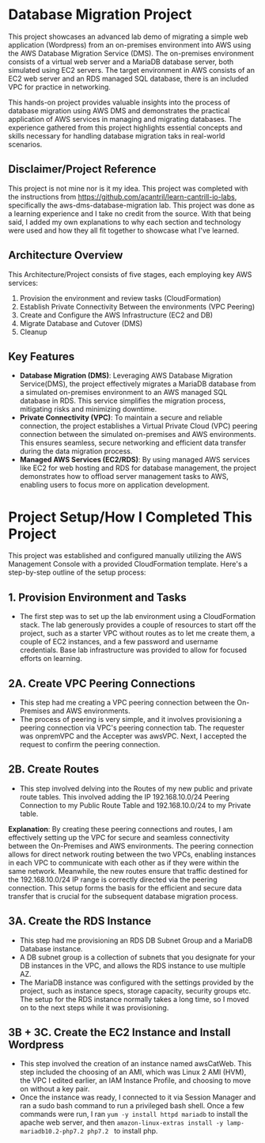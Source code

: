 # Database Migration Project
This project showcases an advanced lab demo of migrating a simple web application (Wordpress) from an on-premises environment into AWS using the AWS Database Migration Service (DMS). The on-premises environment consists of a virtual web server and a MariaDB database server, both simulated using EC2 servers. The target environment in AWS consists of an EC2 web server and an RDS managed SQL database, there is an included VPC for practice in networking. 

This hands-on project provides valuable insights into the process of database migration using AWS DMS and demonstrates the practical application of AWS services in managing and migrating databases. The experience gathered from this project highlights essential concepts and skills necessary for handling database migration taks in real-world scenarios.
## Disclaimer/Project Reference
This project is not mine nor is it my idea. This project was completed with the instructions from https://github.com/acantril/learn-cantrill-io-labs, specifically the aws-dms-database-migration lab. This project was done as a learning experience and I take no credit from the source. With that being said, I added my own explanations to why each section and technology were used and how they all fit together to showcase what I've learned.

## Architecture Overview


This Architecture/Project consists of five stages, each employing key AWS services:

1. Provision the environment and review tasks (CloudFormation)
2. Establish Private Connectivity Between the environments (VPC Peering)
3. Create and Configure the AWS Infrastructure (EC2 and DB)
4. Migrate Database and Cutover (DMS)
5. Cleanup

## Key Features
- **Database Migration (DMS)**: Leveraging AWS Database Migration Service(DMS), the project effectively migrates a MariaDB database from a simulated on-premises environment to an AWS managed SQL database in RDS. This service simplifies the migration process, mitigating risks and minimizing downtime.
- **Private Connectivity (VPC)**: To maintain a secure and reliable connection, the project establishes a Virtual Private Cloud (VPC) peering connection between the simulated on-premises and AWS environments. This ensures seamless, secure networking and efficient data transfer during the data migration process.
- **Managed AWS Services (EC2/RDS)**: By using managed AWS services like EC2 for web hosting and RDS for database management, the project demonstrates how to offload server management tasks to AWS, enabling users to focus more on application development.


# Project Setup/How I Completed This Project
 This project was established and configured manually utilizing the AWS Management Console with a provided CloudFormation template. Here's a step-by-step outline of the setup process:
 
 ## 1. Provision Environment and Tasks
  - The first step was to set up the lab environment using a CloudFormation stack. The lab generously provides a couple of resources to start off the project, such as a starter VPC without routes as to let me create them, a couple of EC2 instances, and a few password and username credentials. Base lab infrastructure was provided to allow for focused efforts on learning.

 ## 2A. Create VPC Peering Connections
  - This step had me creating a VPC peering connection between the On-Premises and AWS environments. 
  - The process of peering is very simple, and it involves provisioning a peering connection via VPC's peering connection tab. The requester was onpremVPC and the Accepter was awsVPC. Next, I accepted the request to confirm the peering connection.

## 2B. Create Routes
- This step involved delving into the Routes of my new public and private route tables. This involved adding the IP 192.168.10.0/24 Peering Connection to my Public Route Table and 192.168.10.0/24 to my Private table.

**Explanation**: By creating these peering connections and routes, I am effectively setting up the VPC for secure and seamless connectivity between the On-Premises and AWS environments. The peering connection allows for direct network routing between the two VPCs, enabling instances in each VPC to communicate with each other as if they were within the same network. Meanwhile, the new routes ensure that traffic destined for the 192.168.10.0/24 IP range is correctly directed via the peering connection. This setup forms the basis for the efficient and secure data transfer that is crucial for the subsequent database migration process.

## 3A. Create the RDS Instance
 - This step had me provisioning an RDS DB Subnet Group and a MariaDB Database instance.
 - A DB subnet group is a collection of subnets that you designate for your DB instances in the VPC, and allows the RDS instance to use multiple AZ.
 - The MariaDB instance was configured with the settings provided by the project, such as instance specs, storage capacity, security groups etc. The setup for the RDS instance normally takes a long time, so I moved on to the next steps while it was provisioning.

## 3B + 3C. Create the EC2 Instance and Install Wordpress
 - This step involved the creation of an instance named awsCatWeb. This step included the choosing of an AMI, which was Linux 2 AMI (HVM), the VPC I edited earlier, an IAM Instance Profile, and choosing to move on without a key pair.
 - Once the instance was ready, I connected to it via Session Manager and ran a sudo bash command to run a privileged bash shell. Once a few commands were run, I ran `yum -y install httpd mariadb` to install the apache web server, and then `amazon-linux-extras install -y lamp-mariadb10.2-php7.2 php7.2 ` to install php.
